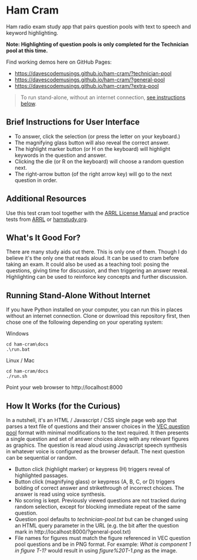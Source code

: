 # Ham Cram
Ham radio exam study app that pairs question pools with text to speech and keyword highlighting.

**Note: Highlighting of question pools is only completed for the Technician pool at this time.**

Find working demos here on GitHub Pages:

* https://davescodemusings.github.io/ham-cram/?technician-pool
* https://davescodemusings.github.io/ham-cram/?general-pool
* https://davescodemusings.github.io/ham-cram/?extra-pool

> To run stand-alone, without an internet connection, [see instructions below](https://github.com/DavesCodeMusings/ham-cram/#running-stand-alone-without-internet).

## Brief Instructions for User Interface
* To answer, click the selection (or press the letter on your keyboard.)
* The magnifying glass button will also reveal the correct answer.
* The highlight marker button (or H on the keyboard) will highlight keywords in the question and answer.
* Clicking the die (or R on the keyboard) will choose a random question next.
* The right-arrow button (of the right arrow key) will go to the next question in order.

## Additional Resources
Use this test cram tool together with the [ARRL License Manual](https://home.arrl.org/action/Store/ARRL-Ham-Radio-License-Manual-5th-Edition/ProductDetail/2003373064) and practice tests from [ARRL](https://arrlexamreview.appspot.com/) or [hamstudy.org](https://hamstudy.org).

## What's It Good For?
There are many study aids out there. This is only one of them. Though I do believe it's the only one that reads aloud. It can be used to cram before taking an exam. It could also be used as a teaching tool: posing the questions, giving time for discussion, and then triggering an answer reveal. Highlighting can be used to reinforce key concepts and further discussion.

## Running Stand-Alone Without Internet
If you have Python installed on your computer, you can run this in places without an internet connection. Clone or download this repository first, then chose one of the following depending on your operating system:

Windows
```
cd ham-cram\docs
.\run.bat
```

Linux / Mac
```
cd ham-cram/docs
./run.sh
```

Point your web browser to http://localhost:8000

## How It Works (for the Curious)
In a nutshell, it's an HTML / Javascript / CSS single page web app that parses a text file of questions and their answer choices in the [VEC question pool](https://www.ncvec.org/index.php/amateur-question-pools) format with minimal modifications to the text required. It then presents a single question and set of answer choices along with any relevant figures as graphics. The question is read aloud using Javascript speech synthesis in whatever voice is configured as the browser default. The next question can be sequential or random.

* Button click (highlight marker) or keypress (H) triggers reveal of highlighted passages.
* Button click (magnifying glass) or keypress (A, B, C, or D) triggers bolding of correct answer and strikethrough of incorrect choices. The answer is read using voice synthesis.
* No scoring is kept. Previously viewed questions are not tracked during random selection, except for blocking immediate repeat of the same question.
* Question pool defaults to _technician-pool.txt_ but can be changed using an HTML query parameter in the URL (e.g. the bit after the question mark in http://localhost:8000/?general-pool.txt)
* File names for figures must match the figure referenced in VEC question pool questions and be in PNG format. For example: _What is component 1 in figure T-1?_ would result in using _figure%20T-1.png_ as the image.
